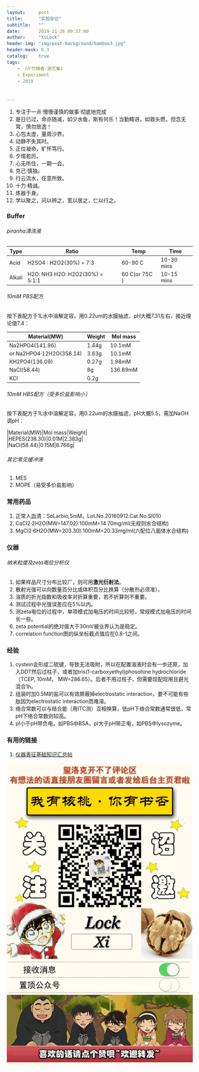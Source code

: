 ```yaml
---
layout:     post
title:      "实验杂记"
subtitle:   ""
date:       2019-11-26 09:57:00
author:     "XiLock"
header-img: "img/post-background/bamboo3.jpg"
header-mask: 0.3
catalog:    true
tags:
    - 《斤竹精舍·游艺集》
    - Experiment
    - 2019


---
```

1. 专注于一点·慢慢谨慎的做事·彻底地完成  
1. 是日已过，命亦随减，如少水鱼，斯有何乐！当勤精进，如救头燃，但念无常，慎勿放逸！  
1. 心包太虚，量周沙界。  
1. 动静不失其时。  
1. 正位凝命，旷怀笃行。  
1. 夕惕若厉。  
1. 心无所住，一期一会。  
1. 克己·慎独。  
1. 行云流水，任意所致。  
1. 十力·精诚。
1. 炼器于身。
1. 学以聚之，问以辨之，宽以居之，仁以行之。  

### Buffer
###### piranha清洗液

|Type|Ratio|Temp|Time|  
|----|----|----|----|  
|Acid|H2SO4 : H2O2(30%) = 7:3|60-90 C|10-30 mins|  
|Alkali|H2O: NH3·H2O: H2O2(30%) = 5:1:1|60 C(or 75C )|10-15 mins|  

###### 10mM PBS配方

按下表配方于1L水中溶解定容，用0.22um的水膜抽滤，pH大概7.31左右，接近理论值7.4：  

|Material(MW)|Weight|Mol mass|  
|----|----|----|  
|Na2HPO4(141.96)|1.44g|10.1mM|  
|or Na2HPO4·12H2O(358.14)|3.63g|10.1mM|  
|KH2PO4(136.09)|0.27g|1.98mM|  
|NaCl(58.44)|8g|136.89mM|  
|KCl|0.2g||  

###### 10mM HBS配方（受多价盐影响小）

按下表配方于1L水中溶解定容，用0.22um的水膜抽滤，pH大概5.5，需加NaOH调pH：  

|Material(MW)|Mol mass|Weight|  
|HEPES(238.30)|0.01M|2.383g|  
|NaCl(58.44)|0.15M|8.766g|  

###### 其它常见缓冲液
1. MES
1. MOPE（易受多价盐影响）

### 常用药品

1. 正常人血清：SoLarbio,5mM，Lot.No.20160912.Cat.No.Sl010
1. CaCl2·2H2O(MW=147.02):100mM=14.70mg/ml(无规则水合结构)
1. MgCl2·6H2O(MW=203.30):100mM=20.33mg/ml(六配位八面体水合结构)

### 仪器
###### 纳米粒度及zeta电位分析仪
1. 如果样品尺寸分布比较广，则可用**激光衍射法**。
1. 散射光强可以向数量百分比或体积百分比换算（分散剂必须准）。
1. 溶质的折光指数和吸收率对折算重要，若不折算则不重要。
1. 测试过程中光强误差应在5%以内。
1. 测zeta电位的过程中，单项模式加电压的时间比较短，常规模式加电压的时间长一些。
1. zeta potential的绝对值大于30mV被业界认为是稳定。
1. correlation function图的纵坐标截点值应在0.8-1之间。

### 经验
1. cystein会形成二硫键，导致无法吸附，所以在配置溶液时会有一步还原，加入DDT然后过柱子，或者加tris(1-carboxyethyl)phosohine hydrochloride （TCEP, 10mM， MW=286.65）。后者不用过柱子，但需要现配现用且避光混合1h。
1. 组装时加0.5M的盐可以有效屏蔽掉electrostatic interaction，要不可能有些肽因为electrostatic interaction而难溶。
1. 络合常数可以与结合能（用ITC测）互相换算，低pH下络合常数通常很低，常pH下络合常数则较高。
1. pI小于pH带负电，如PBS中BSA，pI大于pH带正电，如PBS中lysozyme。

### 有用的链接
1. [仪器表征基础知识汇总帖](https://mp.weixin.qq.com/s?__biz=MzUxMDMzODg2Ng==&mid=2247522643&idx=2&sn=89cc5b31ce149b6f367bdc0134ca86fe&chksm=f906ab0ece7122189b5a5bc009ed71c69919f1e197713a5d95d7178734b68488dec5de639582&scene=21#wechat_redirect)

![](/img/wc-tail.GIF)
